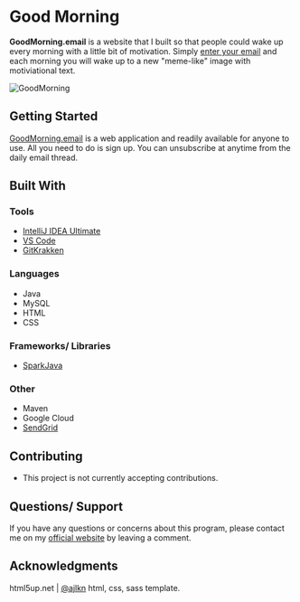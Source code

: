 # Good Morning
**GoodMorning.email** is a website that I built so that people could wake up every morning with a little bit of motivation. Simply [enter your email](http://goodmorning.email) and each morning you will wake up to a new "meme-like" image with motiviational text.

![GoodMorning](https://4.bp.blogspot.com/-dePevryza6o/W4TgOilrCpI/AAAAAAAAHo0/xgN9jpNUHGQcunbiKrkEnD3qtss8SzC9QCLcBGAs/s640/goodmorning.jpg)

## Getting Started
[GoodMorning.email](http://goodmorning.email) is a web application and readily available for anyone to use. All you need to do is sign up. You can unsubscribe at anytime from the daily email thread.

## Built With
### Tools  
- [IntelliJ IDEA Ultimate](https://www.jetbrains.com/idea/download/)  
- [VS Code](https://code.visualstudio.com/)  
- [GitKrakken](https://www.gitkraken.com/)

### Languages
- Java
- MySQL
- HTML
- CSS

### Frameworks/ Libraries
- [SparkJava](http://sparkjava.com)

### Other 
- Maven
- Google Cloud  
- [SendGrid](https://sendgrid.com)

## Contributing
- This project is not currently accepting contributions.

## Questions/ Support
If you have any questions or concerns about this program, please contact me on my [official website](https://www.iamtravisw.com/p/goodmorning.html) by leaving a comment.

## Acknowledgments
html5up.net | [@ajlkn](https://html5up.net/identity) html, css, sass template.
